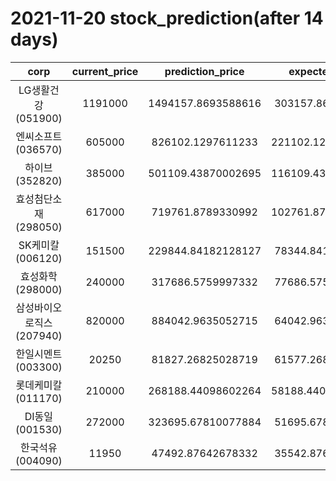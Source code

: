 # 2021-11-20 stock_prediction(after 14 days)

|   corp   |   current_price   |   prediction_price   |   expected_profit   |
|:--------:|:-----------------:|:--------------------:|:-------------------:|
|LG생활건강(051900)|1191000|1494157.8693588616|303157.8693588616|
|엔씨소프트(036570)|605000|826102.1297611233|221102.12976112333|
|하이브(352820)|385000|501109.43870002695|116109.43870002695|
|효성첨단소재(298050)|617000|719761.8789330992|102761.87893309921|
|SK케미칼(006120)|151500|229844.84182128127|78344.84182128127|
|효성화학(298000)|240000|317686.5759997332|77686.57599973318|
|삼성바이오로직스(207940)|820000|884042.9635052715|64042.96350527147|
|한일시멘트(003300)|20250|81827.26825028719|61577.26825028719|
|롯데케미칼(011170)|210000|268188.44098602264|58188.440986022644|
|DI동일(001530)|272000|323695.67810077884|51695.67810077884|
|한국석유(004090)|11950|47492.87642678332|35542.87642678332|
